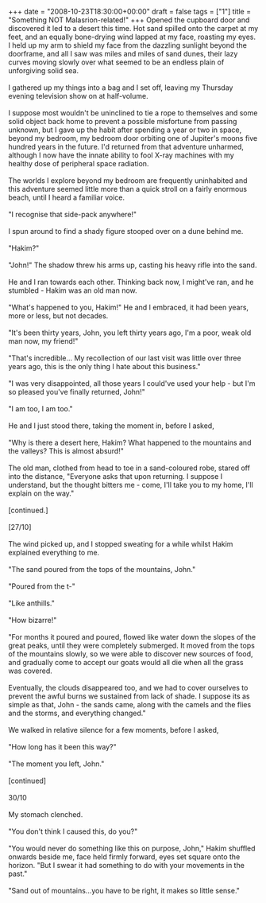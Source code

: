 +++
date = "2008-10-23T18:30:00+00:00"
draft = false
tags = ["1"]
title = "Something NOT Malasrion-related!"
+++
Opened the cupboard door and discovered it led to a desert this time. Hot sand spilled onto the carpet at my feet, and an equally bone-drying wind lapped at my face, roasting my eyes. I held up my arm to shield my face from the dazzling sunlight beyond the doorframe, and all I saw was miles and miles of sand dunes, their lazy curves moving slowly over what seemed to be an endless plain of unforgiving solid sea.<br/><br/>I gathered up my things into a bag and I set off, leaving my Thursday evening television show on at half-volume.<br/><br/>I suppose most wouldn't be uninclined to tie a rope to themselves and some solid object back home to prevent a possible misfortune from passing unknown, but I gave up the habit after spending a year or two in space, beyond my bedroom, my bedroom door orbiting one of Jupiter's moons five hundred years in the future. I'd returned from that adventure unharmed, although I now have the innate ability to fool X-ray machines with my healthy dose of peripheral space radiation.<br/><br/>The worlds I explore beyond my bedroom are frequently uninhabited and this adventure seemed little more than a quick stroll on a fairly enormous beach, until I heard a familiar voice.<br/><br/>"I recognise that side-pack anywhere!"<br/><br/>I spun around to find a shady figure stooped over on a dune behind me.<br/><br/>"Hakim?"<br/><br/>"John!" The shadow threw his arms up, casting his heavy rifle into the sand.<br/><br/>He and I ran towards each other. Thinking back now, I might've ran, and he stumbled - Hakim was an old man now.<br/><br/>"What's happened to you, Hakim!" He and I embraced, it had been years, more or less, but not decades.<br/><br/>"It's been thirty years, John, you left thirty years ago, I'm a poor, weak old man now, my friend!"<br/><br/>"That's incredible... My recollection of our last visit was little over three years ago, this is the only thing I hate about this business."<br/><br/>"I was very disappointed, all those years I could've used your help - but I'm so pleased you've finally returned, John!"<br/><br/>"I am too, I am too."<br/><br/>He and I just stood there, taking the moment in, before I asked,<br/><br/>"Why is there a desert here, Hakim? What happened to the mountains and the valleys? This is almost absurd!"<br/><br/>The old man, clothed from head to toe in a sand-coloured robe, stared off into the distance, "Everyone asks that upon returning. I suppose I understand, but the thought bitters me - come, I'll take you to my home, I'll explain on the way."<br/><br/>[continued.]<br/><br/>[27/10]<br/><br/>The wind picked up, and I stopped sweating for a while whilst Hakim explained everything to me.<br/><br/>"The sand poured from the tops of the mountains, John."<br/><br/>"Poured from the t-"<br/><br/>"Like anthills."<br/><br/>"How bizarre!"<br/><br/>"For months it poured and poured, flowed like water down the slopes of the great peaks, until they were completely submerged. It moved from the tops of the mountains slowly, so we were able to discover new sources of food, and gradually come to accept our goats would all die when all the grass was covered.<br/><br/>Eventually, the clouds disappeared too, and we had to cover ourselves to prevent the awful burns we sustained from lack of shade. I suppose its as simple as that, John - the sands came, along with the camels and the flies and the storms, and everything changed."<br/><br/>We walked in relative silence for a few moments, before I asked,<br/><br/>"How long has it been this way?"<br/><br/>"The moment you left, John."<br/><br/>[continued]<br/><br/>30/10<br/><br/>My stomach clenched.<br/><br/>"You don't think I caused this, do you?"<br/><br/>"You would never do something like this on purpose, John," Hakim shuffled onwards beside me, face held firmly forward, eyes set square onto the horizon. "But I swear it had something to do with your movements in the past."<br/><br/>"Sand out of mountains...you have to be right, it makes so little sense."<div class="blogger-post-footer"><img width='1' height='1' src='https://blogger.googleusercontent.com/tracker/5693059957647979680-2310526362173505043?l=cosmiccowbell.blogspot.com' alt='' /></div>